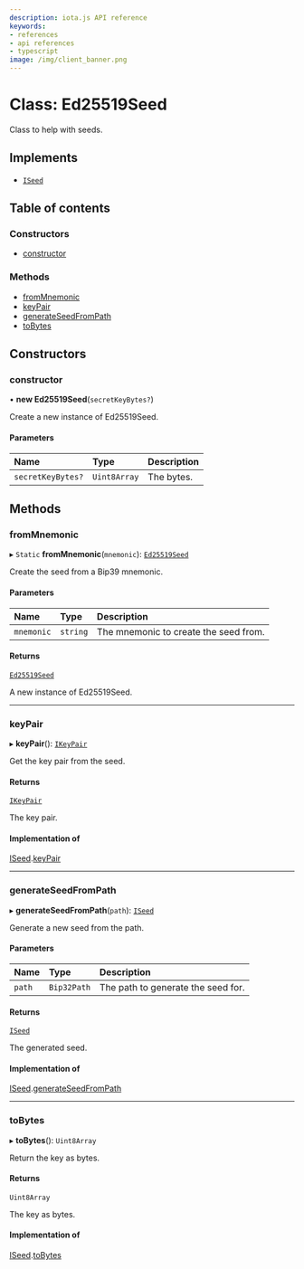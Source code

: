 ```yaml
---
description: iota.js API reference
keywords:
- references
- api references
- typescript
image: /img/client_banner.png
---
```

# Class: Ed25519Seed

Class to help with seeds.

## Implements

- [`ISeed`](../interfaces/ISeed.md)

## Table of contents

### Constructors

- [constructor](Ed25519Seed.md#constructor)

### Methods

- [fromMnemonic](Ed25519Seed.md#frommnemonic)
- [keyPair](Ed25519Seed.md#keypair)
- [generateSeedFromPath](Ed25519Seed.md#generateseedfrompath)
- [toBytes](Ed25519Seed.md#tobytes)

## Constructors

### constructor

• **new Ed25519Seed**(`secretKeyBytes?`)

Create a new instance of Ed25519Seed.

#### Parameters

| Name | Type | Description |
| :------ | :------ | :------ |
| `secretKeyBytes?` | `Uint8Array` | The bytes. |

## Methods

### fromMnemonic

▸ `Static` **fromMnemonic**(`mnemonic`): [`Ed25519Seed`](Ed25519Seed.md)

Create the seed from a Bip39 mnemonic.

#### Parameters

| Name | Type | Description |
| :------ | :------ | :------ |
| `mnemonic` | `string` | The mnemonic to create the seed from. |

#### Returns

[`Ed25519Seed`](Ed25519Seed.md)

A new instance of Ed25519Seed.

___

### keyPair

▸ **keyPair**(): [`IKeyPair`](../interfaces/IKeyPair.md)

Get the key pair from the seed.

#### Returns

[`IKeyPair`](../interfaces/IKeyPair.md)

The key pair.

#### Implementation of

[ISeed](../interfaces/ISeed.md).[keyPair](../interfaces/ISeed.md#keypair)

___

### generateSeedFromPath

▸ **generateSeedFromPath**(`path`): [`ISeed`](../interfaces/ISeed.md)

Generate a new seed from the path.

#### Parameters

| Name | Type | Description |
| :------ | :------ | :------ |
| `path` | `Bip32Path` | The path to generate the seed for. |

#### Returns

[`ISeed`](../interfaces/ISeed.md)

The generated seed.

#### Implementation of

[ISeed](../interfaces/ISeed.md).[generateSeedFromPath](../interfaces/ISeed.md#generateseedfrompath)

___

### toBytes

▸ **toBytes**(): `Uint8Array`

Return the key as bytes.

#### Returns

`Uint8Array`

The key as bytes.

#### Implementation of

[ISeed](../interfaces/ISeed.md).[toBytes](../interfaces/ISeed.md#tobytes)
